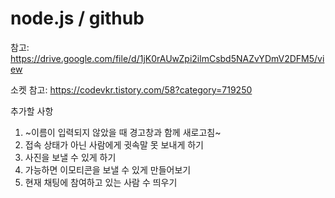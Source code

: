 # node.js / github
참고: https://drive.google.com/file/d/1jK0rAUwZpi2ilmCsbd5NAZvYDmV2DFM5/view

소켓 참고: https://codevkr.tistory.com/58?category=719250

추가할 사항
1. ~이름이 입력되지 않았을 때 경고창과 함께 새로고침~
2. 접속 상태가 아닌 사람에게 귓속말 못 보내게 하기
3. 사진을 보낼 수 있게 하기
4. 가능하면 이모티콘을 보낼 수 있게 만들어보기
5. 현재 채팅에 참여하고 있는 사람 수 띄우기

